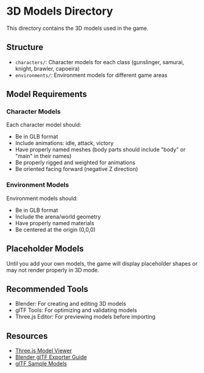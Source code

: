 # 3D Models Directory

This directory contains the 3D models used in the game.

## Structure

- `characters/`: Character models for each class (gunslinger, samurai, knight, brawler, capoeira)
- `environments/`: Environment models for different game areas

## Model Requirements

### Character Models

Each character model should:
- Be in GLB format
- Include animations: idle, attack, victory
- Have properly named meshes (body parts should include "body" or "main" in their names)
- Be properly rigged and weighted for animations
- Be oriented facing forward (negative Z direction)

### Environment Models

Environment models should:
- Be in GLB format
- Include the arena/world geometry
- Have properly named materials
- Be centered at the origin (0,0,0)

## Placeholder Models

Until you add your own models, the game will display placeholder shapes or may not render properly in 3D mode.

## Recommended Tools

- Blender: For creating and editing 3D models
- glTF Tools: For optimizing and validating models
- Three.js Editor: For previewing models before importing

## Resources

- [Three.js Model Viewer](https://threejs.org/editor/)
- [Blender glTF Exporter Guide](https://docs.blender.org/manual/en/latest/addons/import_export/scene_gltf2.html)
- [glTF Sample Models](https://github.com/KhronosGroup/glTF-Sample-Models) 